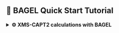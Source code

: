 ## 🚀 BAGEL Quick Start Tutorial

<details>
<summary><strong>⚙️ XMS-CAPT2 calculations with BAGEL</strong></summary>


Since XMS-CAPT2 calculations are rather time consuming we will demonstrate the workflow based on ethylene example. We will perform geometry optimization at XMS-CASPT2 level of ethylene in the ground (N) and excited (V) state and locate selected conical intersetion geometries.

### 📦 Prerequisites

Before you begin, make sure you have:

- Access to a Unix/Linux shell
- Basic knowledge of terminal commands
- BAGEL package installed. It's available as a package in Debian and Ubuntu (`apt install BAGEL`) alternatively it may be downloaded and compiled - check out the official [installation guide](https://nubakery.org/quickstart/installation_guide.html).
- At WCSS you may copy a precompiled package from my directory. Using the same directory structure you won't have to edit the scripts.
```bash
mkdir -p ~/appl/bagel
cp -r ~rgora/appl/bagel/1.2.0-patch ~/appl/bagel
cp ~rgora/bin/Bagel ~/bin
cp ~rgora/bin/xyz2bagel.py ~/bin
```
- MOLDEN package installed

### 🧪 1. Create a Working Directory

```bash
mkdir -p ethylene/s0 && cd ethylene/s0
```

### 📄 2. Create an Input File

We need a starting geometry for ground state optimization. In such a case I often use [molget](https://github.com/jensengroup/molget) package from Jan Jensen's group (requires access to Open Babel package).
```bash
sub-interactive
module load openbabel
molget ethylene
exit
```
BAGEL uses JSON syntax for input files which is rather tedious. You may use the [xyz2bagel.py](./assets/scripts/xyz2bagel.py) script to prepare a template of an input file:
```
xyz2bagel.py ethylene.xyz et_hf.json
cat et_hf.json
```
For the time being it prepares the structure along with a typical input for XMS-CASPT2 geometry optimization. 
```json
{
  "bagel": [
    {
      "title" : "molecule",
      "basis" : "svp",
      "df_basis" : "svp-jkfit",
      "angstrom" : true,
      "geometry" : [
        { "atom": "C", "xyz": [0.655, -0.0, -0.001] },
        { "atom": "C", "xyz": [-0.655, 0.0, -0.0005] },
        { "atom": "H", "xyz": [1.195, 0.9353, 0.0] },
        { "atom": "H", "xyz": [1.195, -0.9353, 0.0022] },
        { "atom": "H", "xyz": [-1.195, -0.9353, -0.0015] },
        { "atom": "H", "xyz": [-1.195, 0.9353, 0.0008] }
      ]
    },
    {
      "title" : "hf"
    },
    {
      "title" : "print",
      "file" : "hf.molden",
      "orbitals" : true
    },
    {
      "title" : "casscf",
      "nstate" : 2,
      "nact" : 2,
      "nclosed" : 7,
      "natocc" : true,
      "maxiter": 200,
      "maxiter_micro": 200,
      "active" : [ 8, 9 ]
    },
    {
      "title" : "print",
      "file" : "casscf.molden",
      "orbitals" : true
    },
    {
      "title" : "optimize",
      "target" : 1,
      "method" : [
        {
          "title" : "caspt2",
          "smith" : {
            "method" : "caspt2",
            "ms" : "true",
            "xms" : "true",
            "sssr" : "true",
            "shift" : 0.2,
            "frozen" : true,
            "maxiter" : 200
          },
          "nstate" : 2,
          "nact" : 2,
          "nclosed" : 7,
          "natocc" : true,
          "maxiter" : 400,
          "maxiter_micro" : 200,
          "active" : [ 8, 9 ]
        }
      ]
    },
    {
      "title" : "print",
      "file" : "final.molden",
      "orbitals" : true
    }
  ]
}
```

### 📄 3. Perform HF calculations and analyze the orbitals.

Naturally we have to start with HF calculations to setup the active space. Thus we shall keep only that part of the file.
```json
{
  "bagel": [
    {
      "title" : "molecule",
      "basis" : "svp",
      "df_basis" : "svp-jkfit",
      "angstrom" : true,
      "geometry" : [
        { "atom": "C", "xyz": [0.655, -0.0, -0.001] },
        { "atom": "C", "xyz": [-0.655, 0.0, -0.0005] },
        { "atom": "H", "xyz": [1.195, 0.9353, 0.0] },
        { "atom": "H", "xyz": [1.195, -0.9353, 0.0022] },
        { "atom": "H", "xyz": [-1.195, -0.9353, -0.0015] },
        { "atom": "H", "xyz": [-1.195, 0.9353, 0.0008] }
      ]
    },
    {
      "title" : "hf"
    },
    {
      "title" : "print",
      "file" : "hf.molden",
      "orbitals" : true
    }
  ]
}
```
You may now use the [Bagel](./assets/scripts/Bagel) script to submit the job to a queue. Once calculations are complete we may use `hf.molden` file to visualize the orbitals. 

MOLDEN is an obvious choice for visualization of this file though in principle [avogadro](https://avogadro.cc), [jmol](https://jmol.sourceforge.net) or [gOpenMol](https://github.com/gopenmoldev/gOpenMol) could be used as well. After opening `hf.molden` using for instance (I assume that the MOLDEN package is installed locally and the `hf.molden` file was copied to a current directory):
```
gmolden hf.molden
```
Now switch to `Dens. Mode`, choose a contour using `Space` button (e.g. 0.06) and then select an orbital from a window that appears after pressing `Orbital` button. BAGEL is labeling these starting from 1 so the labels will be the same in MOLDEN.

In this case the choice is rather obvious. The V state of ethylene has a <sup>1</sup>ππ<sup>\*</sup> character, thus the minimal active space should consist of 2 electrons in 2 orbitals (HOMO and LUMO). We have 8 doubly occupied orbitals in the RHF determinant thus we will make the HOMO and LUMO active and keep the remaining 7 inactive. 

| ![Alt Text 1](assets/ethylene/et_mo8.png)   | ![Alt Text 2](assets/ethylene/et_mo9.png)   |
|---|---|
| Orbital 8 (π)           | Orbital 9 (π*)           | 

### 📄 4. Ground state geometry optimization.

Once we have selected the active space we may proceed to ground and excited state geometry optimizations. We can use the original input file as a template and change it accordingly. Please note that the SVP basis set we use is rather minimal and mainly for demonstration purposes (cc-pVDZ or if we can aford that cc-pVTZ would be a better choice). We have 2 active electrons (`"nact" : 2,`), 7 inactive doubly occupied orbitals (`"nclosed" : 7,`) and the active space composed of 8th and 9th orbitals (`"active" : [ 8, 9 ]`). To get a more balanced description of the states of interest we will perform state-averaged calculations in which we are averaging the densities of S0 and S1 states (`"nstate" : 2,`).

```bash
xyz2bagel.py ethylene.xyz et_s0_2in2.json
vi et_s0_2in2.json
cat et_s0_2in2.json
```
```json
{
  "bagel": [
    {
      "title" : "molecule",
      "basis" : "svp",
      "df_basis" : "svp-jkfit",
      "angstrom" : true,
      "geometry" : [
        { "atom": "C", "xyz": [0.655, -0.0, -0.001] },
        { "atom": "C", "xyz": [-0.655, 0.0, -0.0005] },
        { "atom": "H", "xyz": [1.195, 0.9353, 0.0] },
        { "atom": "H", "xyz": [1.195, -0.9353, 0.0022] },
        { "atom": "H", "xyz": [-1.195, -0.9353, -0.0015] },
        { "atom": "H", "xyz": [-1.195, 0.9353, 0.0008] }
      ]
    },
    {
      "title" : "hf"
    },
    {
      "title" : "casscf",
      "nstate" : 2,
      "nact" : 2,
      "nclosed" : 7,
      "natocc" : true,
      "maxiter": 200,
      "maxiter_micro": 200,
      "active" : [ 8, 9 ]
    },
    {
      "title" : "print",
      "file" : "casscf.molden",
      "orbitals" : true
    },
    {
      "title" : "optimize",
      "target" : 0,
      "internal" : false,
      "method" : [
        {
          "title" : "caspt2",
          "smith" : {
            "method" : "caspt2",
            "ms" : "true",
            "xms" : "true",
            "sssr" : "true",
            "shift" : 0.0,
            "frozen" : true,
            "maxiter" : 200
          },
          "nstate" : 2,
          "nact" : 2,
          "nclosed" : 7,
          "natocc" : true,
          "maxiter" : 400,
          "maxiter_micro" : 200,
          "active" : [ 8, 9 ]
        }
      ]
    },
    {
      "title" : "print",
      "file" : "final.molden",
      "orbitals" : true
    }
  ]
}
```

